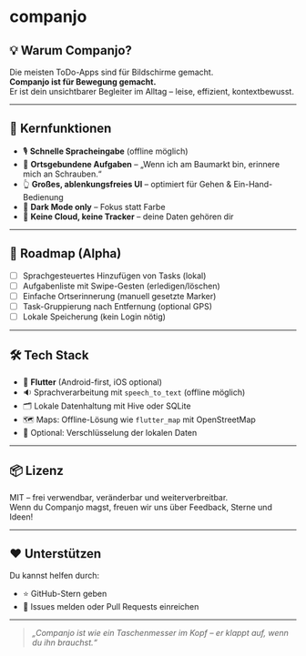 # companjo

## 💡 Warum Companjo?

Die meisten ToDo-Apps sind für Bildschirme gemacht.  
**Companjo ist für Bewegung gemacht.**  
Er ist dein unsichtbarer Begleiter im Alltag – leise, effizient, kontextbewusst.

---

## 🎒 Kernfunktionen

- 🎙️ **Schnelle Spracheingabe** (offline möglich)
- 📍 **Ortsgebundene Aufgaben** – „Wenn ich am Baumarkt bin, erinnere mich an Schrauben.“
- 👆 **Großes, ablenkungsfreies UI** – optimiert für Gehen & Ein-Hand-Bedienung
- 🌙 **Dark Mode only** – Fokus statt Farbe
- 🔐 **Keine Cloud, keine Tracker** – deine Daten gehören dir

---

## 🚀 Roadmap (Alpha)

- [ ] Sprachgesteuertes Hinzufügen von Tasks (lokal)
- [ ] Aufgabenliste mit Swipe-Gesten (erledigen/löschen)
- [ ] Einfache Ortserinnerung (manuell gesetzte Marker)
- [ ] Task-Gruppierung nach Entfernung (optional GPS)
- [ ] Lokale Speicherung (kein Login nötig)

---

## 🛠️ Tech Stack

- 📱 **Flutter** (Android-first, iOS optional)
- 🔉 Sprachverarbeitung mit `speech_to_text` (offline möglich)
- 🗂️ Lokale Datenhaltung mit Hive oder SQLite
- 🗺️ Maps: Offline-Lösung wie `flutter_map` mit OpenStreetMap
- 🔐 Optional: Verschlüsselung der lokalen Daten

---

## 📦 Lizenz

MIT – frei verwendbar, veränderbar und weiterverbreitbar.  
Wenn du Companjo magst, freuen wir uns über Feedback, Sterne und Ideen!

---

## ❤️ Unterstützen

Du kannst helfen durch:
- ⭐ GitHub-Stern geben
- 🐞 Issues melden oder Pull Requests einreichen
<!--// ☕ [Kaffee spenden](https://buymeacoffee.com/deinname) //-->

---

> _„Companjo ist wie ein Taschenmesser im Kopf – er klappt auf, wenn du ihn brauchst.“_
